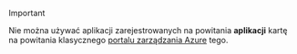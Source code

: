 > [!IMPORTANT]
> Nie można używać aplikacji zarejestrowanych na powitania **aplikacji** kartę na powitania klasycznego [portalu zarządzania Azure](https://manage.windowsazure.com/) tego.
> 
> 

